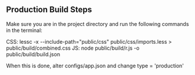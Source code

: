 ## Production Build Steps

Make sure you are in the project directory and run the following commands in the terminal:

CSS: lessc -x --include-path="public/css" public/css/imports.less > public/build/combined.css
JS: node public/build/r.js -o public/build/build.json

When this is done, alter configs/app.json and change type = 'production'